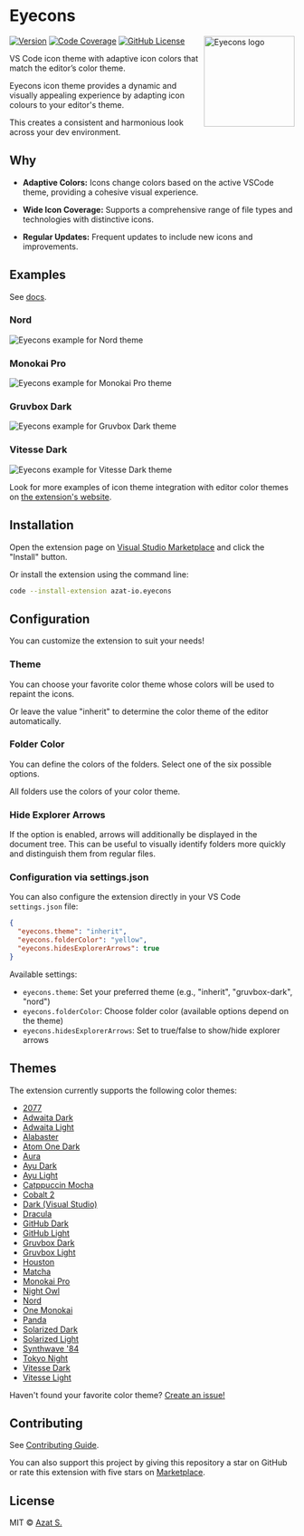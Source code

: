# Eyecons

<img
  src="https://raw.githubusercontent.com/azat-io/eyecons/main/assets/logo.png"
  alt="Eyecons logo"
  align="right"
  height="160"
  width="160"
/>

[![Version](https://img.shields.io/visual-studio-marketplace/v/azat-io.eyecons?color=07af62&labelColor=151B23)](https://marketplace.visualstudio.com/items?itemName=azat-io.eyecons)
[![Code Coverage](https://img.shields.io/codecov/c/github/azat-io/eyecons.svg?color=07af62&labelColor=151B23)](https://npmjs.com/package/eyecons)
[![GitHub License](https://img.shields.io/badge/license-MIT-232428.svg?color=07af62&labelColor=151B23)](https://github.com/azat-io/eyecons/blob/main/license.md)

VS Code icon theme with adaptive icon colors that match the editor’s color theme.

Eyecons icon theme provides a dynamic and visually appealing experience by adapting icon colours to your editor's theme.

This creates a consistent and harmonious look across your dev environment.

## Why

- **Adaptive Colors:** Icons change colors based on the active VSCode theme, providing a cohesive visual experience.

- **Wide Icon Coverage:** Supports a comprehensive range of file types and technologies with distinctive icons.

- **Regular Updates:** Frequent updates to include new icons and improvements.

## Examples

See [docs](https://eyecons.dev).

### Nord

![Eyecons example for Nord theme](https://raw.githubusercontent.com/azat-io/eyecons/main/assets/nord.webp)

### Monokai Pro

![Eyecons example for Monokai Pro theme](https://raw.githubusercontent.com/azat-io/eyecons/main/assets/monokai-pro.webp)

### Gruvbox Dark

![Eyecons example for Gruvbox Dark theme](https://raw.githubusercontent.com/azat-io/eyecons/main/assets/gruvbox-dark.webp)

### Vitesse Dark

![Eyecons example for Vitesse Dark theme](https://raw.githubusercontent.com/azat-io/eyecons/main/assets/vitesse-dark.webp)

Look for more examples of icon theme integration with editor color themes on [the extension's website](https://eyecons.dev).

## Installation

Open the extension page on [Visual Studio Marketplace](https://marketplace.visualstudio.com/items?itemName=azat-io.eyecons) and click the "Install" button.

Or install the extension using the command line:

```sh
code --install-extension azat-io.eyecons
```

## Configuration

You can customize the extension to suit your needs!

### Theme

You can choose your favorite color theme whose colors will be used to repaint the icons.

Or leave the value "inherit" to determine the color theme of the editor automatically.

### Folder Color

You can define the colors of the folders. Select one of the six possible options.

All folders use the colors of your color theme.

### Hide Explorer Arrows

If the option is enabled, arrows will additionally be displayed in the document tree. This can be useful to visually identify folders more quickly and distinguish them from regular files.

### Configuration via settings.json

You can also configure the extension directly in your VS Code `settings.json` file:

```json
{
  "eyecons.theme": "inherit",
  "eyecons.folderColor": "yellow",
  "eyecons.hidesExplorerArrows": true
}
```

Available settings:

- `eyecons.theme`: Set your preferred theme (e.g., "inherit", "gruvbox-dark", "nord")
- `eyecons.folderColor`: Choose folder color (available options depend on the theme)
- `eyecons.hidesExplorerArrows`: Set to true/false to show/hide explorer arrows

## Themes

The extension currently supports the following color themes:

- [2077](https://github.com/endormi/vscode-2077-theme)
- [Adwaita Dark](https://github.com/piousdeer/vscode-adwaita)
- [Adwaita Light](https://github.com/piousdeer/vscode-adwaita)
- [Alabaster](https://github.com/tonsky/vscode-theme-alabaster)
- [Atom One Dark](https://github.com/akamud/vscode-theme-onedark)
- [Aura](https://github.com/daltonmenezes/aura-theme)
- [Ayu Dark](https://github.com/ayu-theme/vscode-ayu)
- [Ayu Light](https://github.com/ayu-theme/vscode-ayu)
- [Catppuccin Mocha](https://github.com/catppuccin/vscode)
- [Cobalt 2](https://github.com/wesbos/cobalt2-vscode)
- [Dark (Visual Studio)](https://github.com/microsoft/vscode)
- [Dracula](https://github.com/dracula/visual-studio-code)
- [GitHub Dark](https://github.com/primer/github-vscode-theme)
- [GitHub Light](https://github.com/primer/github-vscode-theme)
- [Gruvbox Dark](https://github.com/jdinhify/vscode-theme-gruvbox)
- [Gruvbox Light](https://github.com/jdinhify/vscode-theme-gruvbox)
- [Houston](https://github.com/withastro/houston-vscode)
- [Matcha](https://github.com/lucafalasco/matcha)
- [Monokai Pro](https://github.com/Monokai/monokai-pro-vscode)
- [Night Owl](https://github.com/sdras/night-owl-vscode-theme)
- [Nord](https://github.com/nordtheme/visual-studio-code)
- [One Monokai](https://github.com/azemoh/vscode-one-monokai)
- [Panda](https://github.com/tinkertrain/panda-syntax-vscode)
- [Solarized Dark](https://github.com/ryanolsonx/vscode-solarized-theme)
- [Solarized Light](https://github.com/ryanolsonx/vscode-solarized-theme)
- [Synthwave '84](https://github.com/robb0wen/synthwave-vscode)
- [Tokyo Night](https://github.com/tokyo-night/tokyo-night-vscode-theme)
- [Vitesse Dark](https://github.com/antfu/vscode-theme-vitesse)
- [Vitesse Light](https://github.com/antfu/vscode-theme-vitesse)

Haven't found your favorite color theme? [Create an issue!](https://github.com/azat-io/eyecons/issues/new?assignees=&labels=feature&projects=&template=theme-request.yml&title=Theme+Request%3A+%28fill+in%29)

## Contributing

See [Contributing Guide](https://github.com/azat-io/eyecons/blob/main/contributing.md).

You can also support this project by giving this repository a star on GitHub or rate this extension with five stars on [Marketplace](https://marketplace.visualstudio.com/items?itemName=azat-io.eyecons).

## License

MIT &copy; [Azat S.](https://azat.io)
